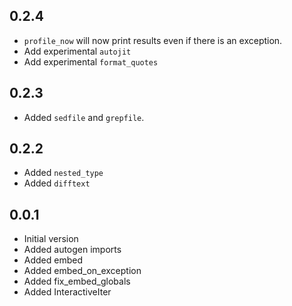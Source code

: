 0.2.4
-----
* `profile_now`  will now print results even if there is an exception.
* Add experimental `autojit`
* Add experimental `format_quotes`


0.2.3
-----
* Added `sedfile` and `grepfile`.


0.2.2
-----
* Added `nested_type`
* Added `difftext`


0.0.1
-----
* Initial version
* Added autogen imports
* Added embed
* Added embed_on_exception
* Added fix_embed_globals
* Added InteractiveIter
